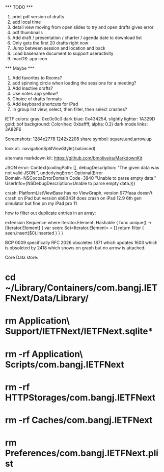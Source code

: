 *** TODO ***

1. print pdf version of drafts
2. add local time
3. detail view moving from open slides to try and open drafts gives error
4. pdf thumbnails
5. Add draft / presentation / charter / agenda date to download list
6. Only gets the first 20 drafts right now
7. Jump between session and location and back
8. Load basename document to support useractivity
9. macOS: app icon

*** Maybe ***

1. Add favorites to Rooms?
2. add spinning circle when loading the sessions for a meeting?
3. Add inactive drafts?
4. Use notes app yellow?
5. Choice of drafts formats
6. Add keyboard shortcuts for iPad
7. In group list view, select, then filter, then select crashes?


IETF colors:
	gray: 0xc0c0c0
	dark blue: 0x434254, slightly lighter: 1A329D
	gold: 
	bof background: Color(hex: 0xbaffff, alpha: 0.2)
	dark mode links: 3A82F6

Screenshots:
	1284x2778
	1242x2208
share symbol: square.and.arrow.up

look at: .navigationSplitViewStyle(.balanced)

alternate markdown kit:
https://github.com/bmoliveira/MarkdownKit

JSON error:
Context(codingPath: [], debugDescription: "The given data was not valid JSON.", underlyingError: Optional(Error Domain=NSCocoaErrorDomain Code=3840 "Unable to parse empty data." UserInfo={NSDebugDescription=Unable to parse empty data.}))


crash: PlatformListViewBase has no ViewGraph, version 977faaa doesn't crash on iPad but version eb8343f does crash on iPad 12.9 6th gen simulator but fine on my iPad pro 11 

how to filter out duplicate entries in an array:

extension Sequence where Iterator.Element: Hashable {
    func unique() -> [Iterator.Element] {
        var seen: Set<Iterator.Element> = []
        return filter { seen.insert($0).inserted }
    }
}

BCP 0009 specifically RFC 2026 obsoletes 1871 which updates 1603 which is obsoleted by 2418 which shows on graph but no arrow is attached.

Core Data store: 

# cd ~/Library/Containers/com.bangj.IETFNext/Data/Library/
# rm Application\ Support/IETFNext/IETFNext.sqlite*
# rm -rf Application\ Scripts/com.bangj.IETFNext
# rm -rf HTTPStorages/com.bangj.IETFNext
# rm -rf Caches/com.bangj.IETFNext
# rm Preferences/com.bangj.IETFNext.plist
